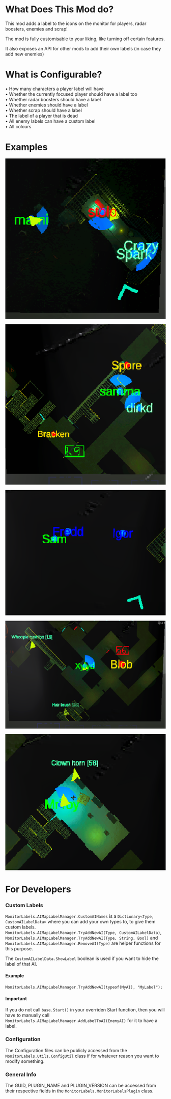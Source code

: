 # What Does This Mod do?

This mod adds a label to the icons on the monitor for players, radar boosters, enemies and scrap!

The mod is fully customisable to your liking, like turning off certain features.

It also exposes an API for other mods to add their own labels (in case they add new enemies)

# What is Configurable?

• How many characters a player label will have  
• Whether the currently focused player should have a label too  
• Whether radar boosters should have a label  
• Whether enemies should have a label  
• Whether scrap should have a label  
• The label of a player that is dead  
• All enemy labels can have a custom label  
• All colours  

# Examples
[![Player labels example](/Examples/ManyPlayer.png?raw=true)](https://github.com/Danny-vD/Mods-LethalCompany-MonitorLabels)

[![Enemy labels example](/Examples/EnemyLabels.png?raw=true)](https://github.com/Danny-vD/Mods-LethalCompany-MonitorLabels)

[![Radar booster labels example](/Examples/RadarBoosterLabels.png?raw=true)](https://github.com/Danny-vD/Mods-LethalCompany-MonitorLabels)

[![Overal example](/Examples/OveralExample.png?raw=true)](https://github.com/Danny-vD/Mods-LethalCompany-MonitorLabels)

[![Scrap example](/Examples/ScrapExample.png?raw=true)](https://github.com/Danny-vD/Mods-LethalCompany-MonitorLabels)

# For Developers
### Custom Labels
`MonitorLabels.AIMapLabelManager.CustomAINames` is a `Dictionary<Type, CustomAILabelData>` where you can add your own types to, to give them custom labels.  
`MonitorLabels.AIMapLabelManager.TryAddNewAI(Type, CustomAILabelData)`, `MonitorLabels.AIMapLabelManager.TryAddNewAI(Type, String, Bool)` and `MonitorLabels.AIMapLabelManager.RemoveAI(Type)` are helper functions for this purpose.  

The `CustomAILabelData.ShowLabel` boolean is used if you want to hide the label of that AI.

#### Example
`MonitorLabels.AIMapLabelManager.TryAddNewAI(typeof(MyAI), "MyLabel");`

#### Important
If you do not call `base.Start()` in your overriden Start function, then you will have to manually call `MonitorLabels.AIMapLabelManager.AddLabelToAI(EnemyAI)` for it to have a label.

### Configuration
The Configuration files can be publicly accessed from the `MonitorLabels.Utils.ConfigUtil` class if for whatever reason you want to modify something.

### General Info
The GUID, PLUGIN_NAME and PLUGIN_VERSION can be accessed from their respective fields in the `MonitorLabels.MonitorLabelsPlugin` class.
